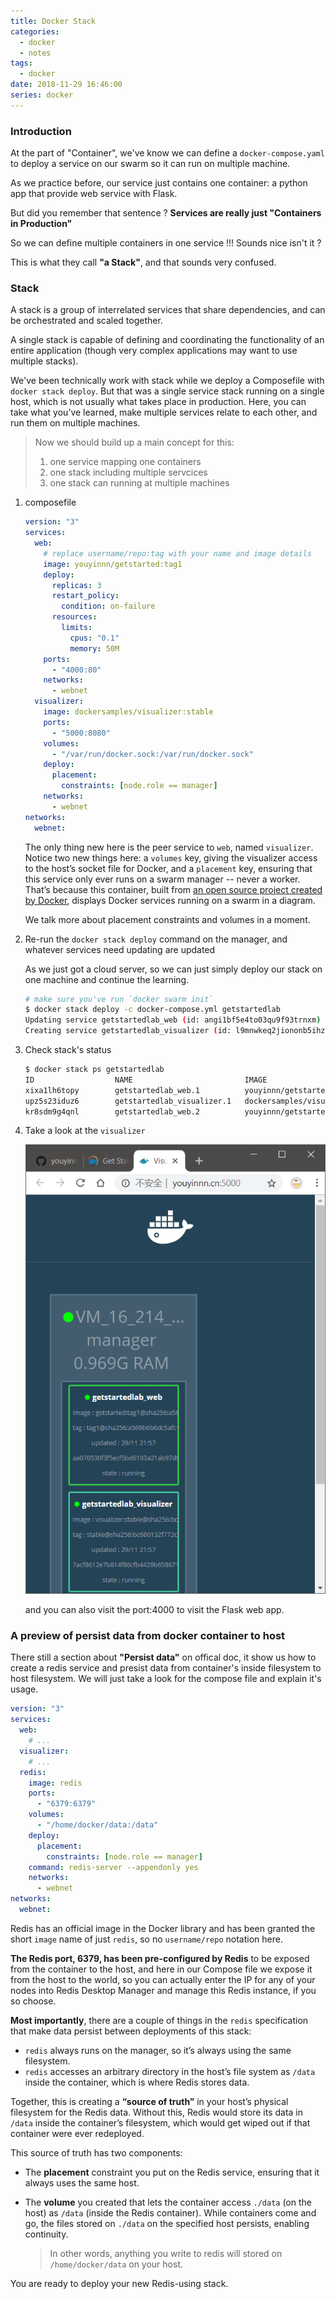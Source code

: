 ```yaml
---
title: Docker Stack
categories:
  - docker
  - notes
tags:
  - docker
date: 2018-11-29 16:46:00
series: docker
---
```


### Introduction

At the part of "Container", we've know we can define a `docker-compose.yaml` to deploy a service on our swarm so it can run on multiple machine.

As we practice before, our service just contains one container: a python app that provide web service with Flask.

But did you remember that sentence ? **Services are really just "Containers in Production"**

So we can define multiple containers in one service !!! Sounds nice isn't it ?

This is what they call **"a Stack"**, and that sounds very confused.

### Stack

A stack is a group of interrelated services that share dependencies, and can be orchestrated and scaled together.

A single stack is capable of defining and coordinating the functionality of an entire application (though very complex applications may want to use multiple stacks).

We've been technically work with stack while we deploy a Composefile with `docker stack deploy`. But that was a single service stack running on a single host, which is not usually what takes place in production. Here, you can take what you’ve learned, make multiple services relate to each other, and run them on multiple machines.

> Now we should build up a main concept for this:
>
> 1. one service mapping one containers
> 2. one stack including multiple servcices
> 3. one stack can running at multiple machines

1. composefile

   ```yaml
   version: "3"
   services:
     web:
       # replace username/repo:tag with your name and image details
       image: youyinnn/getstarted:tag1
       deploy:
         replicas: 3
         restart_policy:
           condition: on-failure
         resources:
           limits:
             cpus: "0.1"
             memory: 50M
       ports:
         - "4000:80"
       networks:
         - webnet
     visualizer:
       image: dockersamples/visualizer:stable
       ports:
         - "5000:8080"
       volumes:
         - "/var/run/docker.sock:/var/run/docker.sock"
       deploy:
         placement:
           constraints: [node.role == manager]
       networks:
         - webnet
   networks:
     webnet:
   ```

   The only thing new here is the peer service to `web`, named `visualizer`. Notice two new things here: a `volumes` key, giving the visualizer access to the host’s socket file for Docker, and a `placement` key, ensuring that this service only ever runs on a swarm manager -- never a worker. That’s because this container, built from [an open source project created by Docker](https://github.com/ManoMarks/docker-swarm-visualizer), displays Docker services running on a swarm in a diagram.

   We talk more about placement constraints and volumes in a moment.

2. Re-run the `docker stack deploy` command on the manager, and whatever services need updating are updated

   As we just got a cloud server, so we can just simply deploy our stack on one machine and continue the learning.

   ```bash
   # make sure you've run `docker swarm init`
   $ docker stack deploy -c docker-compose.yml getstartedlab
   Updating service getstartedlab_web (id: angi1bf5e4to03qu9f93trnxm)
   Creating service getstartedlab_visualizer (id: l9mnwkeq2jiononb5ihz9u7a4)
   ```

3. Check stack's status

   ```bash
   $ docker stack ps getstartedlab
   ID                  NAME                         IMAGE                             NODE                DESIRED STATE       CURRENT STATE            ERROR               PORTS
   xixa1lh6topy        getstartedlab_web.1          youyinnn/getstarted:tag1          VM_16_214_centos    Running             Running 28 minutes ago
   upz5s23iduz6        getstartedlab_visualizer.1   dockersamples/visualizer:stable   VM_16_214_centos    Running             Running 28 minutes ago
   kr8sdm9g4qnl        getstartedlab_web.2          youyinnn/getstarted:tag1          VM_16_214_centos    Running             Running 28 minutes ago
   ```

4. Take a look at the `visualizer`

   ![](../../img/20181129222014.png)

   and you can also visit the port:4000 to visit the Flask web app.

### A preview of persist data from docker container to host

There still a section about **"Persist data"** on offical doc, it show us how to create a redis service and presist data from container's inside filesystem to host filesystem. We will just take a look for the compose file and explain it's usage.

```yaml
version: "3"
services:
  web:
    # ...
  visualizer:
    # ...
  redis:
    image: redis
    ports:
      - "6379:6379"
    volumes:
      - "/home/docker/data:/data"
    deploy:
      placement:
        constraints: [node.role == manager]
    command: redis-server --appendonly yes
    networks:
      - webnet
networks:
  webnet:
```

Redis has an official image in the Docker library and has been granted the short `image` name of just `redis`, so no `username/repo` notation here.

**The Redis port, 6379, has been pre-configured by Redis** to be exposed from the container to the host, and here in our Compose file we expose it from the host to the world, so you can actually enter the IP for any of your nodes into Redis Desktop Manager and manage this Redis instance, if you so choose.

**Most importantly**, there are a couple of things in the `redis` specification that make data persist between deployments of this stack:

- `redis` always runs on the manager, so it’s always using the same filesystem.
- `redis` accesses an arbitrary directory in the host’s file system as `/data` inside the container, which is where Redis stores data.

Together, this is creating a **“source of truth”** in your host’s physical filesystem for the Redis data. Without this, Redis would store its data in `/data` inside the container’s filesystem, which would get wiped out if that container were ever redeployed.

This source of truth has two components:

- The **placement** constraint you put on the Redis service, ensuring that it always uses the same host.

- The **volume** you created that lets the container access `./data` (on the host) as `/data` (inside the Redis container). While containers come and go, the files stored on `./data` on the specified host persists, enabling continuity.

  > In other words, anything you write to redis will stored on `/home/docker/data` on your host.

You are ready to deploy your new Redis-using stack.
